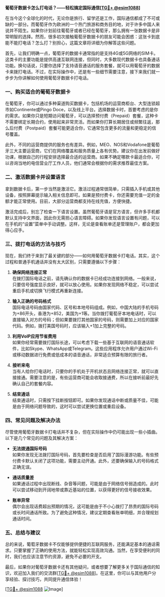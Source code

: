 **葡萄牙数据卡怎么打电话？——轻松搞定国际通信[[TG💪+ @esim1088](https://t.me/s/esim1088)]**

在当今这个全球化的时代，无论你是旅行、留学还是工作，国际通信都成了不可或缺的一部分。而葡萄牙作为欧洲的一个热门旅游和商务目的地，对于许多中国人来说并不陌生。如果你计划前往葡萄牙或者已经在葡萄牙，那么拥有一张数据卡是非常明智的选择。然而，很多初次接触葡萄牙数据卡的朋友可能会困惑：这张卡到底能不能打电话？怎么打？别担心，这篇文章将详细为你解答这些问题。

首先，让我们明确一点，葡萄牙的数据卡通常指的是支持4G或5G网络的SIM卡。这类卡的主要功能是提供高速互联网连接，但同时，大多数现代数据卡也具备通话功能。换句话说，只要你选择了支持语音通话的服务套餐，就可以用葡萄牙的数据卡来拨打电话。不过，在实际操作中，还是有一些细节需要注意，接下来我们就一步步为你讲解如何使用葡萄牙数据卡打电话。

### 一、购买适合的葡萄牙数据卡

在葡萄牙，你可以通过多种渠道购买数据卡，包括机场的运营商柜台、大型连锁超市如Continente或Pingo Doce，以及线上平台。选择数据卡时，首要考虑的是你的需求。如果你只是短期访问葡萄牙，可以选择预付费（Prepaid）套餐，这种卡不需要绑定长期合约，使用起来非常灵活。而如果你打算长期居住或频繁往返，那么后付费（Postpaid）套餐可能更适合你，它通常包含更多的流量和更稳定的信号覆盖。

此外，不同的运营商提供的服务也有差异。例如，MEO、NOS和Vodafone是葡萄牙三大主要运营商，它们在网络覆盖和服务质量上各有优势。建议你在出发前做好功课，根据自己的行程安排选择最合适的运营商。如果不确定哪款卡最适合你，可以咨询当地的电信营业厅工作人员，他们通常会根据你的需求推荐最佳方案。

### 二、激活数据卡并设置语言

拿到数据卡后，第一步当然是激活它。激活过程通常很简单，只需插入手机或其他设备，按照屏幕提示输入相关信息即可。如果是预付费卡，你还需要充值一定的金额才能正常使用。目前，大部分运营商都支持在线充值，方便快捷。

激活完成后，别忘了检查一下语言设置。虽然葡萄牙语是官方语言，但许多手机都默认支持中文界面，因此你无需担心语言障碍。如果你发现语言设置有问题，可以在手机的“设置”菜单中手动调整。这样，无论是查看账单还是管理账户，都会更加得心应手。

### 三、拨打电话的方法与技巧

现在，我们终于来到了最关键的部分——如何用葡萄牙数据卡打电话。其实，这个过程和普通手机通话并没有太大区别，只需要遵循以下步骤：

1. **确保网络连接正常**  
   在拨打国际电话之前，请先确认你的数据卡已经成功连接到网络。一般来说，只要信号强度显示良好，就可以放心使用。如果你发现网络不稳定，可以尝试重启手机或切换飞行模式再重新连接。

2. **输入正确的号码格式**  
   国际电话号码由国家代码、区号和本地号码组成。例如，中国大陆的手机号码为+86开头，香港为+852，美国为+1等。当你拨打葡萄牙本地电话时，可以直接输入对方的号码；但如果要拨打其他国家的号码，则需要加上对应的国家代码。例如，拨打美国号码时，应该输入+1加上完整的号码。

3. **利用VoIP应用节省费用**  
   如果你经常需要拨打国际长途，可以考虑下载一些基于互联网的语音通话软件，比如Skype、WhatsApp或Telegram。这些应用程序允许用户通过Wi-Fi或移动数据进行免费或低成本的语音通话，非常适合预算有限的旅行者。

4. **接听来电**  
   当有人给你打电话时，只要你的手机处于开机状态且网络连接正常，就可以直接接通。需要注意的是，有些运营商可能会收取接通费，所以在接听前最好先确认自己的套餐内容。

5. **结束通话**  
   结束通话时，只需按下挂断按钮即可。如果你发现通话中断或质量不佳，可能是由于网络问题导致的，这时可以尝试更换位置或重启设备。

### 四、常见问题及解决办法

尽管使用葡萄牙数据卡打电话并不复杂，但在实际操作中仍可能出现一些小插曲。以下是几个常见的问题及其解决方案：

- **无法拨通国际号码**  
  如果你发现无法拨打国际号码，首先要检查是否启用了国际漫游功能。有些预付费卡默认关闭了这项功能，需要主动开通。此外，还要确保输入的号码格式正确无误。

- **通话质量差**  
  如果通话过程中出现断线、杂音等问题，可能是由于网络信号弱造成的。此时可以尝试移动到开阔地带或靠近基站的位置，以获得更好的信号接收效果。

- **账单异常**  
  偶尔会出现话费超出预期的情况，这可能是由于不小心拨打了昂贵的国际号码或长时间通话所致。为了避免这种情况，建议定期查看账单明细，并合理规划通话时间。

### 五、总结与建议

总的来说，葡萄牙数据卡不仅能够提供便捷的互联网服务，还能满足基本的通话需求。只要掌握了正确的使用方法，就能轻松实现高效沟通。当然，在享受便利的同时，我们也应该注意节约资源，避免不必要的开支。

最后，如果你对葡萄牙数据卡还有其他疑问，或者想要了解更多关于国际通信的知识，欢迎加入我们的交流群[[TG💪+ @esim1088](https://t.me/s/esim1088)]。在这里，你可以与其他用户分享经验、探讨技巧，共同提升通信体验！

[[TG💪+ @esim1088](https://t.me/s/esim1088) ![Image](https://i.postimg.cc/4NQfJmqS/Snipaste-2025-05-13-00-14-12.png)]